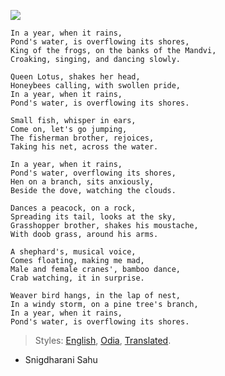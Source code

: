 ![](https://i.ytimg.com/vi/RW3GG0dKmoI/maxresdefault.jpg)

```
In a year, when it rains,
Pond's water, is overflowing its shores,
King of the frogs, on the banks of the Mandvi,
Croaking, singing, and dancing slowly.

Queen Lotus, shakes her head,
Honeybees calling, with swollen pride,
In a year, when it rains,
Pond's water, is overflowing its shores.

Small fish, whisper in ears,
Come on, let's go jumping,
The fisherman brother, rejoices,
Taking his net, across the water.

In a year, when it rains,
Pond's water, overflowing its shores,
Hen on a branch, sits anxiously,
Beside the dove, watching the clouds.

Dances a peacock, on a rock,
Spreading its tail, looks at the sky,
Grasshopper brother, shakes his moustache,
With doob grass, around his arms.

A shephard's, musical voice,
Comes floating, making me mad,
Male and female cranes', bamboo dance,
Crab watching, it in surprise.

Weaver bird hangs, in the lap of nest,
In a windy storm, on a pine tree's branch,
In a year, when it rains,
Pond's water, is overflowing its shores.
```

> Styles: [English], [Odia], [Translated].

- Snigdharani Sahu

[English]: README.md
[Odia]: odia.md
[Translated]: translated.md
